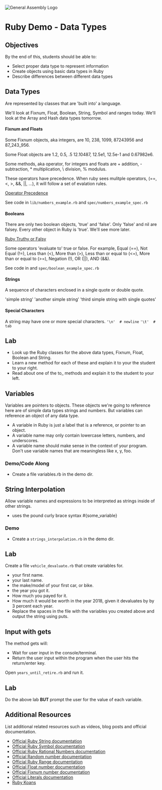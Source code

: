 ![General Assembly Logo](http://i.imgur.com/ke8USTq.png)

# Ruby Demo - Data Types

## Objectives

By the end of this, students should be able to:

- Select proper data type to represent information
- Create objects using basic data types in Ruby
- Describe differences between different data types

## Data Types

Are represented by classes that are 'built into' a language.

We'll look at Fixnum, Float, Boolean, String, Symbol and ranges
today. We'll look at the Array and Hash data types tomorrow.

#### Fixnum and Floats

Some Fixnum objects, aka integers, are 10, 238, 1099, 87243956 and
87_243_956.

Some Float objects are 1.2, 0.5, .5 12.10487, 12.5e1, 12.5e-1 and 0.67982e6.

Some methods, aka operator, for integers and floats are + addition, -
subtraction, * multiplication, \ division, % modulus.

These operators have precedence. When ruby sees mulitple operators,
(==, <, >, &&, ||, ...), it will follow a set of evalation rules.

[Operator Precedence](http://www.techotopia.com/index.php/Ruby_Operator_Precedence)

See code in `lib/numbers_example.rb` and `spec/numbers_example_spec.rb`

#### Booleans
There are only two boolean objects, 'true' and 'false'. Only 'false'
and nil are falsey. Every other object in Ruby is 'true'. We'll see more later.

[Ruby Truthy or Falsy](https://gist.github.com/jfarmer/2647362)

Some operators 'evaluate to' true or false. For example, Equal (==), Not Equal
(!=), Less than (<), More than (>), Less than or equal to (<=), More
than or equal to (>=), Negation (!), OR (||), AND (&&).

See code in and `spec/boolean_example_spec.rb`

#### Strings
A sequence of characters enclosed in a single quote or double quote.

'simple string'
'another simple string'
'third simple string with single quotes'

#### Special Characters
A string may have one or more special characters.
`'\n'  # newline`
`'\t'  # tab`

## Lab
* Look up the Ruby classes for the above data types, Fixnum, Float, Boolean and String.
* Learn a new method for each of these and explain it to your the student to your right.
* Read about one of the to_<something> methods and explain it to the student to your left.

## Variables
Variables are pointers to objects. These objects we're going to reference here are of simple data types strings and numbers. But variables can reference an object of any data type.

* A variable in Ruby is just a label that is a reference, or pointer to an object.
* A variable name may only contain lowercase letters, numbers, and underscores.
* A variable name should make sense in the context of your program. Don't use variable names that are meaningless like x, y, foo.

### Demo/Code Along
* Create a file variables.rb in the demo dir.

## String Interpolation
Allow variable names and expressions to be interpreted as strings inside of other strings.

* uses the pound curly brace syntax  #{some_variable}

### Demo
* Create a `strings_interpolation.rb` in the demo dir.


## Lab
Create a file `vehicle_devaluate.rb` that create variables for.
* your first name.
* your last name.
* the make/model of your first car, or bike.
* the year you got it.
* How much you payed for it.
* How much it would be worth in the year 2018, given it devaluates by by 3 percent each year.
* Replace the spaces in the file with the variables you created above and output the string using puts.

## Input with gets
The method gets will:
* Wait for user input in the console/terminal.
* Return the user input within the program when the user hits the return/enter key.

Open `years_until_retire.rb` and run it.

## Lab
Do the above lab __BUT__ prompt the user for the value of each variable.

## Additional Resources

List additional related resources such as videos, blog posts and official documentation.

- [Official Ruby String documentation](http://ruby-doc.org/core-2.2.0/String.html)
- [Official Ruby Symbol documentation](http://ruby-doc.org/core-2.2.0/Symbol.html)
- [Official Ruby Rational Numbers documentation](http://ruby-doc.org/core-2.2.0/Rational.html)
- [Official Random number documentation](http://ruby-doc.org/core-2.2.0/Random.html)
- [Official Ruby Range documentation](http://ruby-doc.org/core-2.2.0/Range.html)
- [Official Float number documentation](http://ruby-doc.org/core-2.2.0/Float.html)
- [Official Fixnum number documentation](http://ruby-doc.org/core-2.2.0/Fixnum.html)
- [Official Literals documentation](http://ruby-doc.org/core-2.2.0/doc/syntax/literals_rdoc.html)
- [Ruby Koans](https://github.com/ga-wdi-boston/wdi_1_ruby_exercise_ruby_koans)
